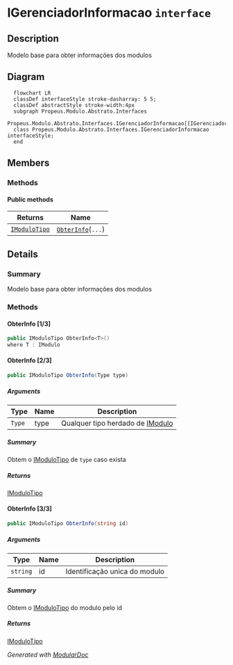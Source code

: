# IGerenciadorInformacao `interface`

## Description
Modelo base para obter informações dos modulos

## Diagram
```mermaid
  flowchart LR
  classDef interfaceStyle stroke-dasharray: 5 5;
  classDef abstractStyle stroke-width:4px
  subgraph Propeus.Modulo.Abstrato.Interfaces
  Propeus.Modulo.Abstrato.Interfaces.IGerenciadorInformacao[[IGerenciadorInformacao]]
  class Propeus.Modulo.Abstrato.Interfaces.IGerenciadorInformacao interfaceStyle;
  end
```

## Members
### Methods
#### Public  methods
| Returns | Name |
| --- | --- |
| [`IModuloTipo`](./propeusmoduloabstratointerfaces-IModuloTipo.md) | [`ObterInfo`](#obterinfo-13)(`...`) |

## Details
### Summary
Modelo base para obter informações dos modulos

### Methods
#### ObterInfo [1/3]
```csharp
public IModuloTipo ObterInfo<T>()
where T : IModulo
```

#### ObterInfo [2/3]
```csharp
public IModuloTipo ObterInfo(Type type)
```
##### Arguments
| Type | Name | Description |
| --- | --- | --- |
| `Type` | type | Qualquer tipo herdado de [IModulo](./propeusmoduloabstratointerfaces-IModulo.md) |

##### Summary
Obtem o [IModuloTipo](./propeusmoduloabstratointerfaces-IModuloTipo.md) de `type` caso exista 



##### Returns
[IModuloTipo](./propeusmoduloabstratointerfaces-IModuloTipo.md)

#### ObterInfo [3/3]
```csharp
public IModuloTipo ObterInfo(string id)
```
##### Arguments
| Type | Name | Description |
| --- | --- | --- |
| `string` | id | Identificação unica do modulo |

##### Summary
Obtem  o [IModuloTipo](./propeusmoduloabstratointerfaces-IModuloTipo.md) do modulo pelo id

##### Returns
[IModuloTipo](./propeusmoduloabstratointerfaces-IModuloTipo.md)

*Generated with* [*ModularDoc*](https://github.com/hailstorm75/ModularDoc)
